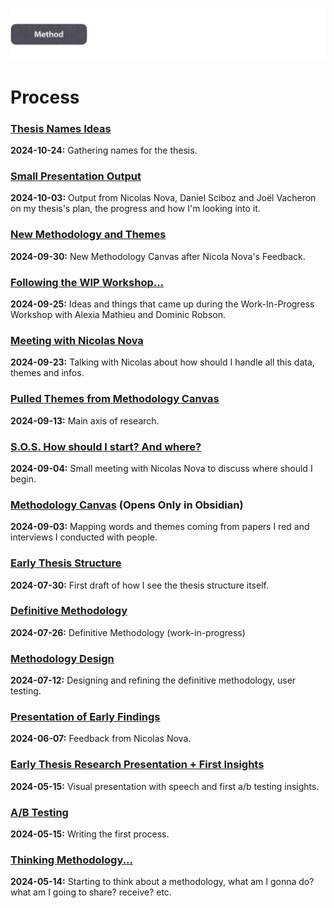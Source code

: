 ![](../E_ASSETS/repo-images/skeuomorphism_method.png)
# Process

### [Thesis Names Ideas](PROCESS/2024-10-24/Thesis_Names.md)
**2024-10-24:** Gathering names for the thesis.

### [Small Presentation Output](PROCESS/2024-10-03/Small_Presentation_of_Process.md)
**2024-10-03:** Output from Nicolas Nova, Daniel Sciboz and Joël Vacheron on my thesis's plan, the progress and how I'm looking into it.

### [New Methodology and Themes](PROCESS/2024-09-30/New_Pulled_Themes.md)
**2024-09-30:** New Methodology Canvas after Nicola Nova's Feedback.

### [Following the WIP Workshop...](PROCESS/2024-09-25/Following_The_WIP_Workshop.md)
**2024-09-25:** Ideas and things that came up during the Work-In-Progress Workshop with Alexia Mathieu and Dominic Robson.

### [Meeting with Nicolas Nova](PROCESS/2024-09-23/Meeting_With_Nicolas_Nova)
**2024-09-23:** Talking with Nicolas about how should I handle all this data, themes and infos.

### [Pulled Themes from Methodology Canvas](PROCESS/2024-09-13/Pulled_Themes.md)
**2024-09-13:** Main axis of research.

### [S.O.S. How should I start? And where?](PROCESS/2024-09-04/How_To_Start.md)
**2024-09-04:** Small meeting with Nicolas Nova to discuss where should I begin.

### [Methodology Canvas](Methodology_Canvas-2024-09-03.canvas) (Opens Only in Obsidian)
**2024-09-03:** Mapping words and themes coming from papers I red and interviews I conducted with people.

### [Early Thesis Structure](PROCESS/2024-07-30/Early_Thesis_Structure.md)
**2024-07-30:** First draft of how I see the thesis structure itself.

### [Definitive Methodology](PROCESS/2024-07-26/Definitive_Methodology.md)
**2024-07-26:** Definitive Methodology (work-in-progress)

### [Methodology Design](PROCESS/2024-07-12/Methodology_Design.md)
**2024-07-12:** Designing and refining the definitive methodology, user testing.

### [Presentation of Early Findings](PROCESS/2024-06-07/Presentation_of_Early_Findings.md)
**2024-06-07:** Feedback from Nicolas Nova.

### [Early Thesis Research Presentation + First Insights](PROCESS/2024-05-30/Early_Thesis_Research_Presentation.md)
**2024-05-15:** Visual presentation with speech and first a/b testing insights.

### [A/B Testing](PROCESS/2024-05-15/A-B_Testing.md)
**2024-05-15:** Writing the first process.

### [Thinking Methodology...](PROCESS/2024-05-14/Thinking_Methodology.md)
**2024-05-14:** Starting to think about a methodology, what am I gonna do? what am I going to share? receive? etc.